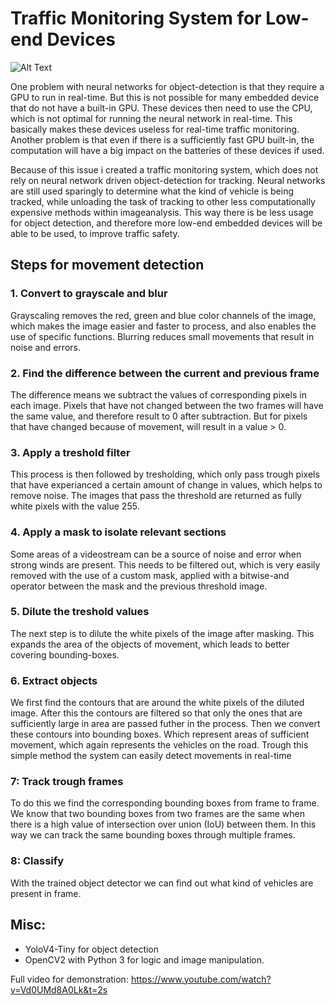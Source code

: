 # Traffic Monitoring System for Low-end Devices

![Alt Text](https://serooshsaba.github.io/monitor.gif)


One problem with neural networks for object-detection is that they require a GPU to run in real-time. But
this is not possible for many embedded device that do not have a built-in GPU. These devices then
need to use the CPU, which is not optimal for running the neural network in real-time. This basically
makes these devices useless for real-time traffic monitoring. Another problem is that even if there is a
sufficiently fast GPU built-in, the computation will have a big impact on the batteries of these devices
if used.

Because of this issue i created a traffic monitoring system, which does not rely on neural
network driven object-detection for tracking. Neural networks are still used sparingly to determine
what the kind of vehicle is being tracked, while unloading the task of tracking to other less
computationally expensive methods within imageanalysis. This way there is be less usage for object
detection, and therefore more low-end embedded devices will be able to be used, to improve traffic
safety.

## Steps for movement detection

### 1. Convert to grayscale and blur

Grayscaling removes the red, green and blue color channels of the image, which makes the image
easier and faster to process, and also enables the use of specific functions. Blurring reduces small movements that result in noise and errors.

### 2. Find the difference between the current and previous frame

The difference
means we subtract the values of corresponding pixels in each image.
Pixels that have not changed between the two frames will have the
same value, and therefore result to 0 after subtraction. But for pixels
that have changed because of movement, will result in a value > 0.

### 3. Apply a treshold filter

This process is then followed by tresholding, which only pass
trough pixels that have experianced a certain amount of change in
values, which helps to remove noise. The images that pass the
threshold are returned as fully white pixels with the value 255.

### 4. Apply a mask to isolate relevant sections

Some areas of a videostream can be a source of noise and error when strong winds 
are present. This needs to be filtered out, which is very easily removed with 
the use of a custom mask, applied with a bitwise-and operator between the mask
and the previous threshold image. 

### 5. Dilute the treshold values

The next step is to dilute the white pixels of the image after
masking. This expands the area of the objects of movement, which
leads to better covering bounding-boxes.

### 6. Extract objects

We first find the contours that are
around the white pixels of the diluted image. After this the contours are filtered so that only the ones
that are sufficiently large in area are passed futher in the process. Then we convert these contours into
bounding boxes. Which represent areas of sufficient movement, which again represents the vehicles
on the road. Trough this simple method the system can easily detect movements in real-time

### 7: Track trough frames

To do this we find the
corresponding bounding boxes from frame to frame. We know
that two bounding boxes from two frames are the same when
there is a high value of intersection over union (IoU) between
them. In this way we can track the same bounding boxes through
multiple frames.

### 8: Classify

With the trained object detector we can find out what kind of vehicles are present
in frame.

## Misc:
- YoloV4-Tiny for object detection
- OpenCV2 with Python 3 for logic and image manipulation.

Full video for demonstration: https://www.youtube.com/watch?v=Vd0UMd8A0Lk&t=2s

